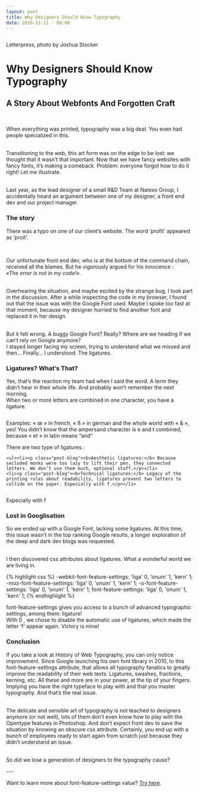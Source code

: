 ```yaml
---
layout: post
title: Why Designers Should Know Typography
date: 2016-11-11 - 00:00
---
```


<div class="img_row">
    <img class="col three" src="{{ site.baseurl }}/img/cover-blog1.jpg" alt="" title="Letterpress, photo by Joshua Stocker"/><br/>
</div>
<p class="caption-blog">
Letterpress, photo by Joshua Stocker</p>

<div class="blog-content">
<h1 class="blog-title">Why Designers Should Know Typography</h1>

<h2>A Story About Webfonts And Forgotten Craft</h2>
<br/>
<p class="post-blog">When everything was printed, typography was a big deal. You even had people specialized in this.<br/><br/>

Transitioning to the web, this art form was on the edge to be lost: we thought that it wasn’t that important. Now that we have fancy websites with fancy fonts, it’s making a comeback. Problem: everyone forgot how to do it right! Let me illustrate.<br/><br/>

Last year, as the lead designer of a small R&D Team at Natexo Group, I accidentally heard an argument between one of my designer, a front end dev and our project manager.</p>

<h3>The story</h3>

<p class="post-blog">There was a typo on one of our client’s website. The word ‘profit’ appeared as ‘proit’.</p>
<div class="img_row">
    <img class="col three" src="{{ site.baseurl }}/img/typography-blog1.jpg" alt="" title="Ligatures"/><br/>
</div>

<p class="post-blog"><br/>Our unfortunate front end dev, who is at the bottom of the command chain, received all the blames. But he vigorously argued for his innocence :<br/>
<i>«The error is not in my code!».</i><br/><br/>

Overhearing the situation, and maybe excited by the strange bug, I took part in the discussion. After a while inspecting the code in my browser, I found out that the issue was with the Google Font used. Maybe I spoke too fast at that moment, because my designer hurried to find another font and replaced it in her design.<br/><br/>

But it felt wrong. A buggy Google Font? Really? Where are we heading if we can’t rely on Google anymore?<br/>
I stayed longer facing my screen, trying to understand what we missed and then… Finally… I understood. The ligatures.</p>

<h3>Ligatures? What’s That?</h3>

<p class="post-blog">Yes, that’s the reaction my team had when I said the word. A term they didn’t hear in their whole life. And probably won’t remember the next morning.<br/>
When two or more letters are combined in one character, you have a ligature.</p>
<div class="img_row">
    <img class="col three" src="{{ site.baseurl }}/img/typography-blog2.jpg" alt="" title="Ligatures"/><br/>
</div>
<p class="caption-blog">Examples: « œ » in french, « ß » in german and the whole world with « & », yes! You didn’t know that the ampersand character is e and t combined, because « et » in latin means “and”</p>

<p class="post-blog">There are two type of ligatures :<br/></p>

    <ul><li><p class="post-blog"><b>Aesthetic ligatures:</b> Because secluded monks were too lazy to lift their pen, they connected letters. We don’t use them much, optional stuff.</p></li>
    <li><p class="post-blog"><b>Technical ligatures:</b> Legacy of the printing rules about readability, ligatures prevent two letters to collide on the paper. Especially with f.</p></li>
</ul>
<div class="img_row">
    <img class="col three" src="{{ site.baseurl }}/img/typography-blog3.jpg" alt="" title="Ligatures"/><br/>
</div>
<p class="caption-blog">Especially with f</p>

<h3>Lost in Googlisation</h3>

<p class="post-blog">So we ended up with a Google Font, lacking some ligatures. At this time, this issue wasn’t in the top ranking Google results, a longer exploration of the deep and dark dev blogs was requested.<br/><br/>

I then discovered css attributes about ligatures. What a wonderful world we are living in.</p>

{% highlight css %}
-webkit-font-feature-settings: 'liga' 0, 'onum' 1, 'kern' 1;
-moz-font-feature-settings: 'liga' 0, 'onum' 1, 'kern' 1;
-o-font-feature-settings: 'liga' 0, 'onum' 1, 'kern' 1;
font-feature-settings: 'liga' 0, 'onum' 1, 'kern' 1;
{% endhighlight %}

<p class="post-blog"><font class="word-hightlight">font-feature-settings</font> gives you access to a bunch of advanced typographic settings, among them: ligature!<br/>
With <font class="word-hightlight">0</font> , we chose to disable the automatic use of ligatures, which made the letter ‘f’ appear again. Victory is mine!</p>

<h3>Conclusion</h3>

<p class="post-blog">If you take a look at History of Web Typography, you can only notice improvement. Since Google launching his own font library in 2010, to this <font class="word-hightlight">font-feature-settings</font> attribute, that allows all typography fanatics to greatly improve the readability of their web texts. Ligatures, swashes, fractions, kerning, etc. All these and more are in your power, at the tip of your fingers. Implying you have the right typeface to play with and that you master typography. And that’s the real issue.<br/><br/>

The delicate and sensible art of typography is not teached to designers anymore (or not well), lots of them don’t even know how to play with the Opentype features in Photoshop.
And don’t expect front dev to save the situation by knowing an obscure css attribute.
Certainly, you end up with a bunch of employees ready to start again from scratch just because they didn’t understand an issue.<br/><br/>

So did we lose a generation of designers to the typography cause?</p>

<p class="caption-blog">---</p>

<p class="post-blog">Want to learn more about <font class="word-hightlight">font-feature-settings</font> value? <a href="https://css-tricks.com/almanac/properties/f/font-feature-settings/">Try here</a>.</p>
</div>